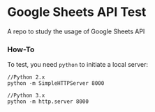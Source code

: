 # Google Sheets API Test
A repo to study the usage of Google Sheets API

### How-To
To test, you need `python` to initiate a local server:  

`//Python 2.x`  
`python -m SimpleHTTPServer 8000`

`//Python 3.x`  
`python -m http.server 8000` 